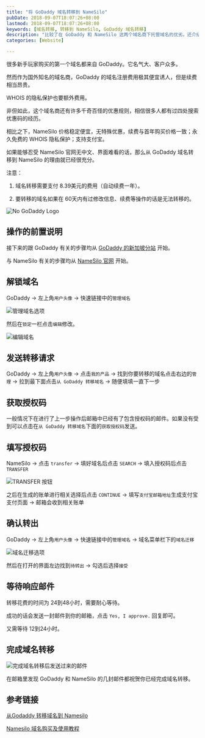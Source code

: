 ```yaml
---
title: "将 GoDaddy 域名转移到 NameSilo"
pubDate: 2018-09-07T18:07:26+08:00
lastmod: 2018-09-07T18:07:26+08:00
keywords: [域名转移, 转移到 NameSilo, GoDaddy 域名转移]
description: "比较了在 GoDaddy 和 NameSilo 这两个域名商下托管域名的优劣。还介绍了如何将 GoDaddy 域名转移到 NameSilo 的详细步骤和方法。"
categories: [Website]

---
```


很多新手玩家购买的第一个域名都来自 GoDaddy。它名气大、客户众多。

然而作为国外知名的域名商，GoDaddy 的域名注册费用极其便宜诱人，但是续费相当昂贵。

WHOIS 的隐私保护也要额外费用。

非但如此，这个域名商还有许多千奇百怪的优惠规则，相信很多人都有过四处搜索优惠码的经历。

相比之下，NameSilo 价格稳定便宜，无特殊优惠，续费与首年购买价格一致；永久免费的 WHOIS 隐私保护；支持支付宝。

如果能够忍受 NameSilo 官网无中文、界面难看的话，那么从 GoDaddy 域名转移到 NameSilo 的理由就已经很充分。

注意：

1. 域名转移需要支付 8.39美元的费用（自动续费一年）。

2. 要转移的域名如果在 60天内有过修改信息、续费等操作的话是无法转移的。

<!--more-->

![No GoDaddy Logo](/images/transfer-godaddy-domain-to-namesilo/no-godaddy-logo.webp "No GoDaddy Logo")

## 操作的前置说明

接下来的跟 GoDaddy 有关的步骤均从 [GoDaddy 的新加坡分站](https://sg.godaddy.com/zh/ "GoDaddy 的新加坡分站") 开始。

与 NameSilo 有关的步骤均从 [NameSilo 官网](https://www.namesilo.com/ "NameSilo 官网") 开始。

## 解锁域名

GoDaddy -> 左上角`用户头像` -> 快速链接中的`管理域名`

![管理域名选项](/images/transfer-godaddy-domain-to-namesilo/manager-domain.webp "管理域名选项")

然后在`锁定`一栏点击`编辑`修改。

![编辑域名](/images/transfer-godaddy-domain-to-namesilo/edit-domain.webp "编辑域名")

## 发送转移请求

GoDaddy -> 左上角`用户头像` -> 点击`我的产品` -> 找到你要转移的域名点击右边的`管理` -> 拉到最下面点击`从 GoDaddy 转移域名` -> 随便填填一直下一步

## 获取授权码

一般情况下在进行了上一步操作后邮箱中已经有了包含授权码的邮件。如果没有受到可以点击在`从 GoDaddy 转移域名`下面的`获取授权码`发送。

## 填写授权码

NameSilo -> 点击 `transfer` -> 填好域名后点击 `SEARCH` -> 填入授权码后点击 `TRANSFER`

![TRANSFER 按钮](/images/transfer-godaddy-domain-to-namesilo/transfer.webp "TRANSFER 按钮")

之后在生成的账单进行相关选择后点击 `CONTINUE` -> 填写`支付宝邮箱地址`生成支付宝支付页面 -> 邮箱会收到相关账单

## 确认转出

GoDaddy -> 左上角`用户头像` -> 快速链接中的`管理域名` -> 域名菜单栏下的`域名迁移`

![域名迁移选项](/images/transfer-godaddy-domain-to-namesilo/domain-transfer.webp "域名迁移选项")

然后在打开的界面左边找到`待转出` -> 勾选后选择`接受`

## 等待响应邮件

转移花费的时间为 24到48小时，需要耐心等待。

成功的话会发送一封邮件到你的邮箱，点击 `Yes, I approve.` 回复即可。

又需等待 12到24小时。

## 完成域名转移

![完成域名转移后发送过来的邮件](/images/transfer-godaddy-domain-to-namesilo/finish-email.webp "完成域名转移后发送过来的邮件")

在邮箱里发现 GoDaddy 和 NameSilo 的几封邮件都祝贺你已经完成域名转移。

## 参考链接

[从Godaddy 转移域名到 Namesilo](https://go2think.com/%E4%BB%8E-godaddy-%E8%BD%AC%E7%A7%BB%E5%9F%9F%E5%90%8D%E5%88%B0-namesilo-2017-%E6%9C%80%E6%96%B0/ "从 Godaddy 转移域名到 Namesilo")

[Namesilo 域名购买及使用教程](https://www.jianshu.com/p/27b0ebdcec2c "Namesilo 域名购买及使用教程")